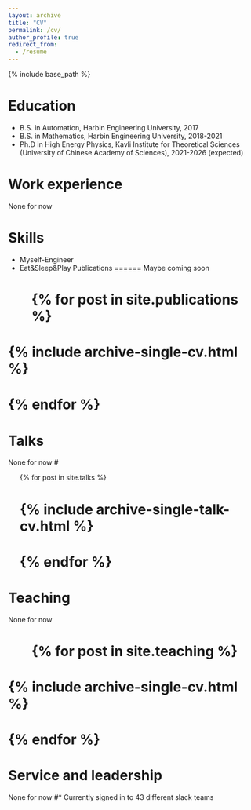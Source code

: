 ```yaml
---
layout: archive
title: "CV"
permalink: /cv/
author_profile: true
redirect_from:
  - /resume
---
```


{% include base_path %}

Education
======
* B.S. in Automation, Harbin Engineering University, 2017
* B.S. in Mathematics, Harbin Engineering University, 2018-2021
* Ph.D in High Energy Physics, Kavli Institute for Theoretical Sciences (University of Chinese Academy of Sciences), 2021-2026 (expected)

Work experience
======
None for now
  
Skills
======
* Myself-Engineer
* Eat&Sleep&Play
Publications
======
Maybe coming soon
#  <ul>{% for post in site.publications %}
#    {% include archive-single-cv.html %}
#  {% endfor %}</ul>
  
Talks
======
 None for now
#<ul>{% for post in site.talks %}
#   {% include archive-single-talk-cv.html %}
#  {% endfor %}</ul>
  
Teaching
======
None for now
# <ul>{% for post in site.teaching %}
#   {% include archive-single-cv.html %}
# {% endfor %}</ul>
  
Service and leadership
======
None for now
#* Currently signed in to 43 different slack teams
